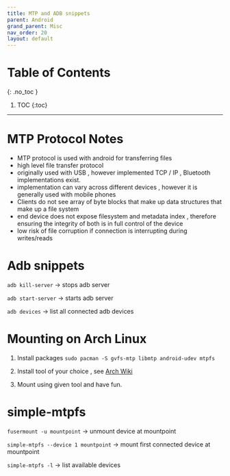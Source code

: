 ```yaml
---
title: MTP and ADB snippets
parent: Android
grand_parent: Misc
nav_order: 20
layout: default
---
```

# Table of Contents 
{: .no_toc }

1. TOC 
{:toc}

---

# MTP Protocol Notes 

- MTP protocol is used with android for transferring files 
- high level file transfer protocol 
- originally used with USB , however implemented TCP / IP , Bluetooth implementations exist.
- implementation can vary across different devices , however it is generally used with mobile phones 
- Clients do not see array of byte blocks that make up data structures that make up a file system
- end device does not expose filesystem and metadata index , therefore ensuring the integrity of both is in full control of the device 
- low risk of file corruption if connection is interrupting during writes/reads 

# Adb snippets 

`adb kill-server` -> stops adb server 

`adb start-server` -> starts adb server

`adb devices` -> list all connected adb devices 


# Mounting on Arch Linux 

1. Install packages 
`sudo pacman -S gvfs-mtp libmtp android-udev mtpfs` 

2. Install tool of your choice , see [Arch Wiki](https://wiki.archlinux.org/title/Media_Transfer_Protocol)

3. Mount using given tool and have fun.

# simple-mtpfs

`fusermount -u mountpoint` -> unmount device at mountpoint 

`simple-mtpfs --device 1 mountpoint` -> mount first connected device at mountpoint 

`simple-mtpfs -l` -> list available devices 
